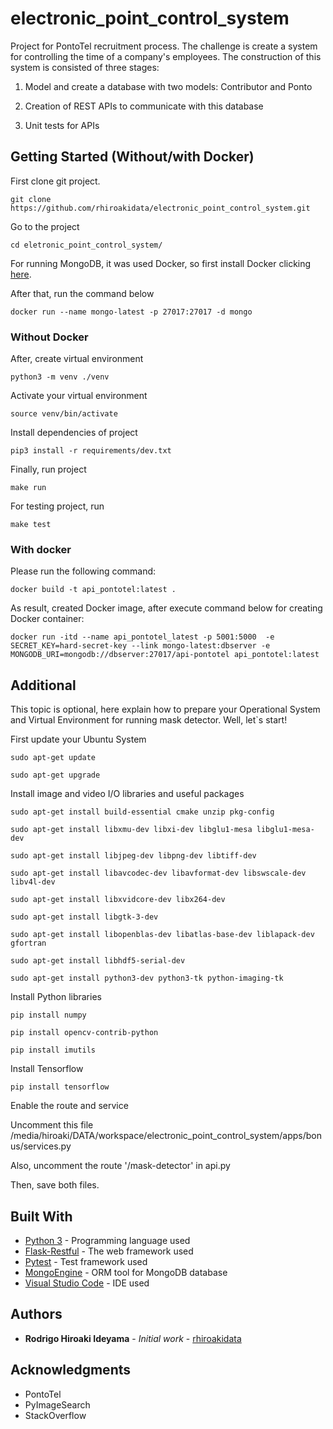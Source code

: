 # electronic_point_control_system

Project for PontoTel recruitment process. The challenge is create a system for controlling the time of a company's employees. The construction of this system is consisted of three stages: 

1. Model and create a database with two models: Contributor and Ponto

2. Creation of REST APIs to communicate with this database

3. Unit tests for APIs

## Getting Started (Without/with Docker)

First clone git project.

```
git clone https://github.com/rhiroakidata/electronic_point_control_system.git
```

Go to the project

```
cd eletronic_point_control_system/
```

For running MongoDB, it was used Docker, so first install Docker clicking [here](https://docs.docker.com/engine/install/ubuntu/).

After that, run the command below
```
docker run --name mongo-latest -p 27017:27017 -d mongo
```

### Without Docker

After, create virtual environment

```
python3 -m venv ./venv
```

Activate your virtual environment

```
source venv/bin/activate
```

Install dependencies of project

```
pip3 install -r requirements/dev.txt
```

Finally, run project

```
make run
```

For testing project, run

```
make test
```

### With docker

Please run the following command:
```
docker build -t api_pontotel:latest .
```

As result, created Docker image, after execute command below for creating Docker container:
```
docker run -itd --name api_pontotel_latest -p 5001:5000  -e SECRET_KEY=hard-secret-key --link mongo-latest:dbserver -e MONGODB_URI=mongodb://dbserver:27017/api-pontotel api_pontotel:latest
```

## Additional

This topic is optional, here explain how to prepare your Operational System and Virtual Environment for running mask detector. Well, let`s start!

First update your Ubuntu System
```
sudo apt-get update
```
```
sudo apt-get upgrade
```

Install image and video I/O libraries and useful packages
```
sudo apt-get install build-essential cmake unzip pkg-config
```
```
sudo apt-get install libxmu-dev libxi-dev libglu1-mesa libglu1-mesa-dev
```
```
sudo apt-get install libjpeg-dev libpng-dev libtiff-dev
```
```
sudo apt-get install libavcodec-dev libavformat-dev libswscale-dev libv4l-dev
```
```
sudo apt-get install libxvidcore-dev libx264-dev
```
```
sudo apt-get install libgtk-3-dev
```
```
sudo apt-get install libopenblas-dev libatlas-base-dev liblapack-dev gfortran
```
```
sudo apt-get install libhdf5-serial-dev
```
```
sudo apt-get install python3-dev python3-tk python-imaging-tk
```

Install Python libraries
```
pip install numpy
```
```
pip install opencv-contrib-python
```
```
pip install imutils
```

Install Tensorflow
```
pip install tensorflow
```

Enable the route and service

Uncomment this file /media/hiroaki/DATA/workspace/electronic_point_control_system/apps/bonus/services.py

Also, uncomment the route '/mask-detector' in api.py

Then, save both files.

## Built With

* [Python 3](https://www.python.org/) - Programming language used
* [Flask-Restful](https://flask-restful.readthedocs.io/en/latest/) - The web framework used
* [Pytest](https://docs.pytest.org/en/latest/) - Test framework used
* [MongoEngine](http://mongoengine.org/#home) - ORM tool for MongoDB database
* [Visual Studio Code](https://code.visualstudio.com/docs) - IDE used

## Authors

* **Rodrigo Hiroaki Ideyama** - *Initial work* - [rhiroakidata](https://github.com/rhiroakidata)

## Acknowledgments

* PontoTel
* PyImageSearch
* StackOverflow
